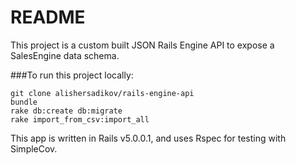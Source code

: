 # README

This project is a custom built JSON Rails Engine API to expose a SalesEngine data schema.


###To run this project locally:

```
git clone alishersadikov/rails-engine-api
bundle
rake db:create db:migrate
rake import_from_csv:import_all
```

This app is written in Rails v5.0.0.1, and uses Rspec for testing with SimpleCov.
